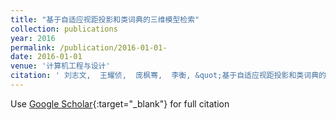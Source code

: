 ```yaml
---
title: "基于自适应视距投影和类词典的三维模型检索"
collection: publications
year: 2016
permalink: /publication/2016-01-01-
date: 2016-01-01
venue: '计算机工程与设计'
citation: ' 刘志文,  王耀侦,  庞枫骞,  李衡, &quot;基于自适应视距投影和类词典的三维模型检索.&quot; 计算机工程与设计, 2016.'
---
```

Use [Google Scholar](https://scholar.google.com/scholar?q=基于自适应视距投影和类词典的三维模型检索){:target="_blank"} for full citation